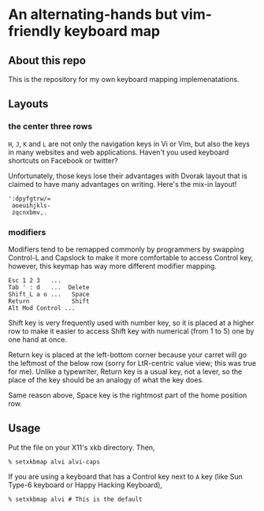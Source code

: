 An alternating-hands but vim-friendly keyboard map
==================================================

## About this repo

This is the repository for my own keyboard mapping implemenatations.

## Layouts

### the center three rows

`H`, `J`, `K` and `L` are not only the navigation keys in Vi or Vim, but also the keys in many websites and web applications. Haven't you used keyboard shortcuts on Facebook or twitter?

Unfortunately, those keys lose their advantages with Dvorak layout that is claimed to have many advantages on writing. Here's the mix-in layout!

```
':dpyfgtrw/=
 aoeuihjkls-
 zqcnxbmv,.
```

### modifiers

Modifiers tend to be remapped commonly by programmers by swapping Control-L and Capslock to make it more comfortable to access Control key, however, this keymap has way more different modifier mapping.

```
Esc 1 2 3   ...
Tab ' : d   ...  Delete
Shift_L a o ...   Space
Return            Shift
Alt Mod Control ...
```

Shift key is very frequently used with number key, so it is placed at a higher row to make it easier to access Shift key with numerical (from 1 to 5) one by one hand at once.

Return key is placed at the left-bottom corner because your carret will go the leftmost of the below row (sorry for LtR-centric value view; this was true for me). Unlike a typewriter, Return key is a usual key, not a lever, so the place of the key should be an analogy of what the key does.

Same reason above, Space key is the rightmost part of the home position row.

## Usage

Put the file on your X11's xkb directory. Then,

```
% setxkbmap alvi alvi-caps
```

If you are using a keyboard that has a Control key next to `A` key (like Sun Type-6 keyboard or Happy Hacking Keyboard),

```
% setxkbmap alvi # This is the default
```
